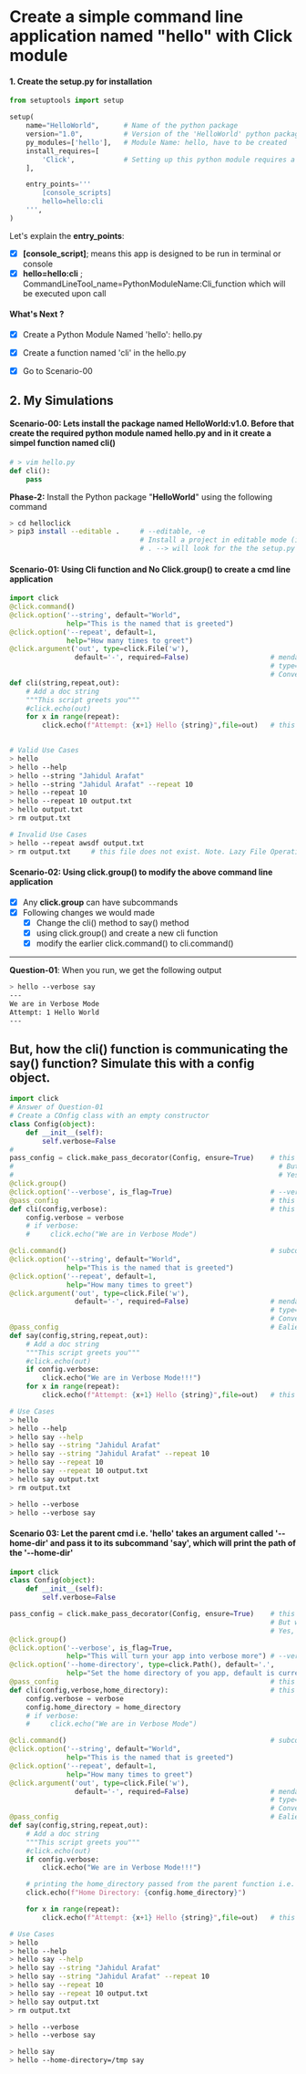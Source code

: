 # Create a simple command line application named "hello" with Click module

#### 1. Create the setup.py for installation
```python
from setuptools import setup

setup(
    name="HelloWorld",      # Name of the python package
    version="1.0",          # Version of the 'HelloWorld' python package
    py_modules=['hello'],   # Module Name: hello, have to be created
    install_requires=[
        'Click',            # Setting up this python module requires a Package named 'Click'
    ],

    entry_points='''
        [console_scripts]
        hello=hello:cli
    ''',
)
```

Let's explain the **entry_points**:
- [x] **[console_script]**; means this app is designed to be run in terminal or console
- [x] **hello=hello:cli** ; CommandLineTool_name=PythonModuleName:Cli_function which will be executed upon call

#### What's Next ?
- [x] Create a Python Module Named 'hello': hello.py
- [x] Create a function named 'cli' in the hello.py
- [x] Go to Scenario-00


## 2. My Simulations 
#### Scenario-00: Lets install the package named HelloWorld:v1.0. Before that create the required python module named hello.py and in it create a simpel function named cli()
```python
# > vim hello.py
def cli():
    pass
```

**Phase-2:** Install the Python package "**HelloWorld**" using the following command
```bash
> cd helloclick
> pip3 install --editable .     # --editable, -e 
                                # Install a project in editable mode (i.e. setuptools “develop mode”) from a local project path or a VCS url.
                                # . --> will look for the the setup.py file for installation in the current directory
```

#### Scenario-01: Using Cli function and No Click.group() to create a cmd line application
```python
import click
@click.command()
@click.option('--string', default="World",
              help="This is the named that is greeted")
@click.option('--repeat', default=1,
              help="How many times to greet")
@click.argument('out', type=click.File('w'),
                default='-', required=False)                    # mendatory argument, comes after all the options
                                                                # type=int/str or click type. click type is more powerful
                                                                # Convert this mendatory argument optional using defualt and required parameter
def cli(string,repeat,out):
    # Add a doc string
    """This script greets you"""
    #click.echo(out)
    for x in range(repeat):
        click.echo(f"Attempt: {x+1} Hello {string}",file=out)   # this file is LAZY by default.
                    
```

```bash
# Valid Use Cases
> hello
> hello --help
> hello --string "Jahidul Arafat"
> hello --string "Jahidul Arafat" --repeat 10
> hello --repeat 10
> hello --repeat 10 output.txt
> hello output.txt
> rm output.txt

# Invalid Use Cases
> hello --repeat awsdf output.txt 
> rm output.txt     # this file does not exist. Note. Lazy File Operation
```

#### Scenario-02: Using click.group() to modify the above command line application
- [x] Any **click.group** can have subcommands 
- [x] Following changes we would made
  - [x] Change the cli() method to say() method
  - [x] using click.group() and create a new cli function
  - [x] modify the earlier click.command() to cli.command()
---
**Question-01**: When you run, we get the following output
```bash
> hello --verbose say
---
We are in Verbose Mode
Attempt: 1 Hello World
---
```
But, how the cli() function is communicating the say() function?
Simulate this with a config object.
---

```python
import click
# Answer of Question-01
# Create a COnfig class with an empty constructor
class Config(object):
    def __init__(self):
        self.verbose=False
#
pass_config = click.make_pass_decorator(Config, ensure=True)    # this will pass this 'Config' to each of the click call backs i.e. from cli() to say()
#                                                                 # But what create this 'config' object and can you ensure that the 'config' object is really been created?
#                                                                 # Yes, at the moment nothing created, we can set 'ensure=True' to make sure the 'config' object is created
@click.group()
@click.option('--verbose', is_flag=True)                        # --verbose mode must not take any arguments. Thats why is_flag is set to TRUE. Default it is FALSE.
@pass_config                                                    # this will create a 'config' empty instance of class Config. You dont need to manually create it.
def cli(config,verbose):                                        # this function ever runs when a subcommand i.e. [ > hello say ] runs
    config.verbose = verbose
    # if verbose:
    #     click.echo("We are in Verbose Mode")

@cli.command()                                                  # subcommand of cli, instead of click as done earlier
@click.option('--string', default="World",
              help="This is the named that is greeted")
@click.option('--repeat', default=1,
              help="How many times to greet")
@click.argument('out', type=click.File('w'),
                default='-', required=False)                    # mendatory argument, comes after all the options
                                                                # type=int/str or click type. click type is more powerful
                                                                # Convert this mendatory argument optional using defualt and required parameter
@pass_config                                                    # Ealier created 'config' instance will be passed here
def say(config,string,repeat,out):
    # Add a doc string
    """This script greets you"""
    #click.echo(out)
    if config.verbose:
        click.echo("We are in Verbose Mode!!!")
    for x in range(repeat):
        click.echo(f"Attempt: {x+1} Hello {string}",file=out)   # this file is LAZY by default.
```

```bash
# Use Cases
> hello
> hello --help
> hello say --help
> hello say --string "Jahidul Arafat"
> hello say --string "Jahidul Arafat" --repeat 10
> hello say --repeat 10
> hello say --repeat 10 output.txt
> hello say output.txt
> rm output.txt

> hello --verbose
> hello --verbose say

```



#### Scenario 03: Let the parent cmd i.e. 'hello' takes an argument called '--home-dir' and pass it to its subcommand 'say', which will print the path of the '--home-dir'
```python
import click
class Config(object):
    def __init__(self):
        self.verbose=False

pass_config = click.make_pass_decorator(Config, ensure=True)    # this will pass this 'Config' to each of the click call backs i.e. from cli() to say()
                                                                # But what create this 'config' object and can you ensure that the 'config' object is really been created?
                                                                # Yes, at the moment nothing created, we can set 'ensure=True' to make sure the 'config' object is created
@click.group()
@click.option('--verbose', is_flag=True,
              help="This will turn your app into verbose more") # --verbose mode must not take any arguments. Thats why is_flag is set to TRUE. Default it is FALSE.
@click.option('--home-directory', type=click.Path(), default='.',
              help="Set the home directory of you app, default is current directory")
@pass_config                                                    # this will create a 'config' empty instance of class Config. You dont need to manually create it.
def cli(config,verbose,home_directory):                         # this function ever runs when a subcommand i.e. [ > hello say ] runs
    config.verbose = verbose
    config.home_directory = home_directory
    # if verbose:
    #     click.echo("We are in Verbose Mode")

@cli.command()                                                  # subcommand of cli, instead of click as done earlier
@click.option('--string', default="World",
              help="This is the named that is greeted")
@click.option('--repeat', default=1,
              help="How many times to greet")
@click.argument('out', type=click.File('w'),
                default='-', required=False)                    # mendatory argument, comes after all the options
                                                                # type=int/str or click type. click type is more powerful
                                                                # Convert this mendatory argument optional using defualt and required parameter
@pass_config                                                    # Ealier created 'config' instance will be passed here
def say(config,string,repeat,out):
    # Add a doc string
    """This script greets you"""
    #click.echo(out)
    if config.verbose:
        click.echo("We are in Verbose Mode!!!")

    # printing the home_directory passed from the parent function i.e. cli() to say()
    click.echo(f"Home Directory: {config.home_directory}")

    for x in range(repeat):
        click.echo(f"Attempt: {x+1} Hello {string}",file=out)   # this file is LAZY by default.
```

```bash
# Use Cases
> hello
> hello --help
> hello say --help
> hello say --string "Jahidul Arafat"
> hello say --string "Jahidul Arafat" --repeat 10
> hello say --repeat 10
> hello say --repeat 10 output.txt
> hello say output.txt
> rm output.txt

> hello --verbose
> hello --verbose say

> hello say
> hello --home-directory=/tmp say 

```
